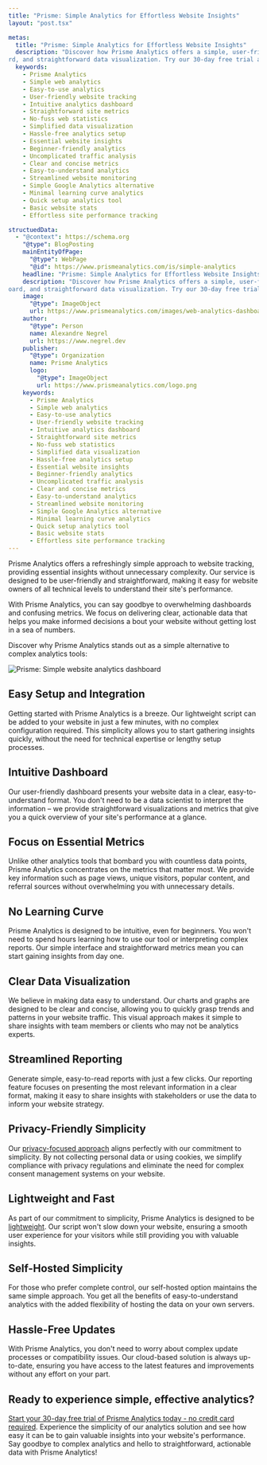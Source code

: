 ```yaml
---
title: "Prisme: Simple Analytics for Effortless Website Insights"
layout: "post.tsx"

metas:
  title: "Prisme: Simple Analytics for Effortless Website Insights"
  description: "Discover how Prisme Analytics offers a simple, user-friendly approach to website tracking. Get essential insights without complexity. Easy setup, intuitive dashboa
rd, and straightforward data visualization. Try our 30-day free trial and experience the simplicity of Prisme Analytics today!"
  keywords:
    - Prisme Analytics
    - Simple web analytics
    - Easy-to-use analytics
    - User-friendly website tracking
    - Intuitive analytics dashboard
    - Straightforward site metrics
    - No-fuss web statistics
    - Simplified data visualization
    - Hassle-free analytics setup
    - Essential website insights
    - Beginner-friendly analytics
    - Uncomplicated traffic analysis
    - Clear and concise metrics
    - Easy-to-understand analytics
    - Streamlined website monitoring
    - Simple Google Analytics alternative
    - Minimal learning curve analytics
    - Quick setup analytics tool
    - Basic website stats
    - Effortless site performance tracking

structuedData:
  - "@context": https://schema.org
    "@type": BlogPosting
    mainEntityOfPage:
      "@type": WebPage
      "@id": https://www.prismeanalytics.com/is/simple-analytics
    headline: "Prisme: Simple Analytics for Effortless Website Insights"
    description: "Discover how Prisme Analytics offers a simple, user-friendly approach to website tracking. Get essential insights without complexity. Easy setup, intuitive dashb
oard, and straightforward data visualization. Try our 30-day free trial and experience the simplicity of Prisme Analytics today!"
    image:
      "@type": ImageObject
      url: https://www.prismeanalytics.com/images/web-analytics-dashboard-light.png
    author:
      "@type": Person
      name: Alexandre Negrel
      url: https://www.negrel.dev
    publisher:
      "@type": Organization
      name: Prisme Analytics
      logo:
        "@type": ImageObject
        url: https://www.prismeanalytics.com/logo.png
    keywords:
      - Prisme Analytics
      - Simple web analytics
      - Easy-to-use analytics
      - User-friendly website tracking
      - Intuitive analytics dashboard
      - Straightforward site metrics
      - No-fuss web statistics
      - Simplified data visualization
      - Hassle-free analytics setup
      - Essential website insights
      - Beginner-friendly analytics
      - Uncomplicated traffic analysis
      - Clear and concise metrics
      - Easy-to-understand analytics
      - Streamlined website monitoring
      - Simple Google Analytics alternative
      - Minimal learning curve analytics
      - Quick setup analytics tool
      - Basic website stats
      - Effortless site performance tracking
---
```


Prisme Analytics offers a refreshingly simple approach to website tracking,
providing essential insights without unnecessary complexity. Our service is
designed to be user-friendly and straightforward, making it easy for website
owners of all technical levels to understand their site's performance.

With Prisme Analytics, you can say goodbye to overwhelming dashboards and
confusing metrics. We focus on delivering clear, actionable data that helps you
make informed decisions a bout your website without getting lost in a sea of
numbers.

Discover why Prisme Analytics stands out as a simple alternative to complex
analytics tools:

![Prisme: Simple website analytics dashboard](/images/web-analytics-dashboard-light.png)

## Easy Setup and Integration

Getting started with Prisme Analytics is a breeze. Our lightweight script can be
added to your website in just a few minutes, with no complex configuration
required. This simplicity allows you to start gathering insights quickly,
without the need for technical expertise or lengthy setup processes.

## Intuitive Dashboard

Our user-friendly dashboard presents your website data in a clear,
easy-to-understand format. You don't need to be a data scientist to interpret
the information – we provide straightforward visualizations and metrics that
give you a quick overview of your site's performance at a glance.

## Focus on Essential Metrics

Unlike other analytics tools that bombard you with countless data points, Prisme
Analytics concentrates on the metrics that matter most. We provide key
information such as page views, unique visitors, popular content, and referral
sources without overwhelming you with unnecessary details.

## No Learning Curve

Prisme Analytics is designed to be intuitive, even for beginners. You won't need
to spend hours learning how to use our tool or interpreting complex reports. Our
simple interface and straightforward metrics mean you can start gaining insights
from day one.

## Clear Data Visualization

We believe in making data easy to understand. Our charts and graphs are designed
to be clear and concise, allowing you to quickly grasp trends and patterns in
your website traffic. This visual approach makes it simple to share insights
with team members or clients who may not be analytics experts.

## Streamlined Reporting

Generate simple, easy-to-read reports with just a few clicks. Our reporting
feature focuses on presenting the most relevant information in a clear format,
making it easy to share insights with stakeholders or use the data to inform
your website strategy.

## Privacy-Friendly Simplicity

Our [privacy-focused approach](/is/privacy-focused-analytics/) aligns perfectly
with our commitment to simplicity. By not collecting personal data or using
cookies, we simplify compliance with privacy regulations and eliminate the need
for complex consent management systems on your website.

## Lightweight and Fast

As part of our commitment to simplicity, Prisme Analytics is designed to be
[lightweight](/is/lightweight-analytics/). Our script won't slow down your
website, ensuring a smooth user experience for your visitors while still
providing you with valuable insights.

## Self-Hosted Simplicity

For those who prefer complete control, our self-hosted option maintains the same
simple approach. You get all the benefits of easy-to-understand analytics with
the added flexibility of hosting the data on your own servers.

## Hassle-Free Updates

With Prisme Analytics, you don't need to worry about complex update processes or
compatibility issues. Our cloud-based solution is always up-to-date, ensuring
you have access to the latest features and improvements without any effort on
your part.

## Ready to experience simple, effective analytics?

[Start your 30-day free trial of Prisme Analytics today - no credit card required](https://app.prismeanalytics.com/authn/sign_up).
Experience the simplicity of our analytics solution and see how easy it can be
to gain valuable insights into your website's performance. Say goodbye to
complex analytics and hello to straightforward, actionable data with Prisme
Analytics!
